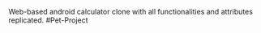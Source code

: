 Web-based android calculator clone with all functionalities and attributes replicated. #Pet-Project



